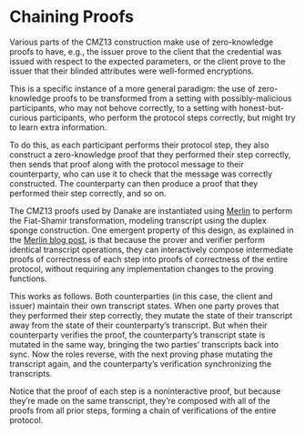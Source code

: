 # Chaining Proofs

Various parts of the CMZ13 construction make use of zero-knowledge
proofs to have, e.g., the issuer prove to the client that the credential
was issued with respect to the expected parameters, or the client prove to
the issuer that their blinded attributes were well-formed encryptions.

This is a specific instance of a more general paradigm: the use of
zero-knowledge proofs to be transformed from a setting with
possibly-malicious participants, who may not behove correctly, to
a setting with honest-but-curious participants, who perform the protocol
steps correctly, but might try to learn extra information.

To do this, as each participant performs their protocol step,
they also construct a zero-knowledge proof that they performed their
step correctly, then sends that proof along with the protocol message to
their counterparty, who can use it to check that the message was
correctly constructed.  The counterparty can then produce a proof that
they performed their step correctly, and so on.

The CMZ13 proofs used by Danake are instantiated using
[Merlin][merlin_site] to perform the Fiat-Shamir transformation,
modeling transcript using the duplex sponge construction.  One emergent
property of this design, as explained in the [Merlin blog
post][merlin_post], is that because the prover and verifier perform
identical transcript operations, they can interactively compose
intermediate proofs of correctness of each step into
proofs of correctness of the entire protocol, without requiring any
implementation changes to the proving functions.

This works as follows.  Both counterparties (in this case, the client
and issuer) maintain their own transcript states.  When one party proves
that they performed their step correctly, they mutate the state of their
transcript away from the state of their counterparty’s transcript.  But
when their counterparty verifies the proof, the counterparty’s
transcript state is mutated in the same way, bringing the two parties’
transcripts back into sync.  Now the roles reverse, with the next
proving phase mutating the transcript again, and the counterparty’s
verification synchronizing the transcripts.

Notice that the proof of each step is a noninteractive proof, but
because they’re made on the same transcript, they’re composed with all
of the proofs from all prior steps, forming a chain of verifications of
the entire protocol.

[merlin_site]: https://merlin.cool
[merlin_post]: https://medium.com/@hdevalence/merlin-flexible-composable-transcripts-for-zero-knowledge-proofs-28d9fda22d9a

